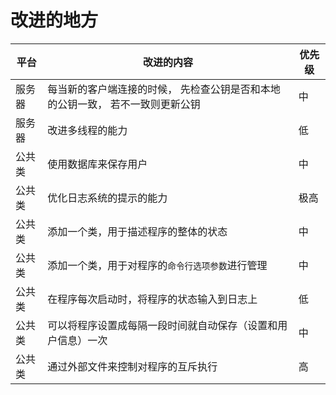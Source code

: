 # 改进的地方

| 平台   | 改进的内容                                                   | 优先级 |
| ------ | ------------------------------------------------------------ | ------ |
| 服务器 | 每当新的客户端连接的时候， 先检查公钥是否和本地的公钥一致， 若不一致则更新公钥 | 中     |
| 服务器 | 改进多线程的能力                                             | 低     |
| 公共类 | 使用数据库来保存用户                                         | 中     |
| 公共类 | 优化日志系统的提示的能力                                     | 极高   |
| 公共类 | 添加一个类，用于描述程序的整体的状态                         | 中     |
| 公共类 | 添加一个类，用于对程序的`命令行选项参数`进行管理             | 中     |
| 公共类 | 在程序每次启动时，将程序的状态输入到日志上                   | 低     |
| 公共类 | 可以将程序设置成每隔一段时间就自动保存（设置和用户信息）一次 | 中     |
| 公共类 | 通过外部文件来控制对程序的互斥执行                           | 高     |

